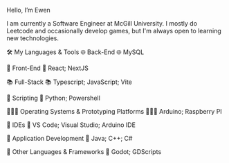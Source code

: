 Hello, I’m Ewen

I am currently a Software Engineer at McGill University. I mostly do Leetcode and occasionally develop games, but I'm always open to learning new technologies.

🛠 My Languages & Tools
🌐 Back-End 🌐
     MySQL

🎨 Front-End 🎨
      React; NextJS

📚 Full-Stack 📚
    Typescript; JavaScript; Vite

📝 Scripting 📝
		Python; Powershell

🏃‍♂️‍➡️ Operating Systems & Prototyping Platforms 🏃‍♂️‍➡️
		Arduino; Raspberry PI

📑 IDEs 📑
   	VS Code; Visual Studio; Arduino IDE

📱 Application Development 📱
    Java; C++; C#

🎈 Other Languages & Frameworks 🎈
		Godot; GDScripts
